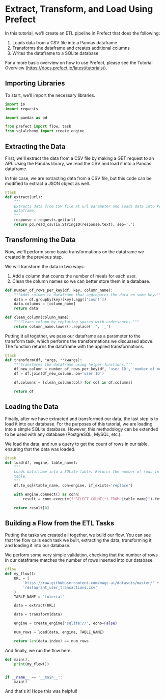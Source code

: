 # Extract, Transform, and Load Using Prefect

In this tutorial, we'll create an ETL pipeline in Prefect that does the following:
1. Loads data from a CSV file into a Pandas dataframe
2. Transforms the dataframe and creates additional columns
3. Writes the dataframe to a SQLite database

For a more basic overview on how to use Prefect, please see the Tutorial Overview (https://docs.prefect.io/latest/tutorials/).

## Importing Libraries

To start, we'll import the necessary libraries.

```python
import io
import requests

import pandas as pd

from prefect import flow, task
from sqlalchemy import create_engine
```

## Extracting the Data

First, we'll extract the data from a CSV file by making a GET request to an API. Using the Pandas library, we read the CSV and load it into a Pandas dataframe.

In this case, we are extracting data from a CSV file, but this code can be modified to extract a JSON object as well.

```python
@task
def extract(url):
    """
    Extracts data from CSV file at url parameter and loads data into Pandas
    dataframe.
    """
    response = requests.get(url)
    return pd.read_csv(io.StringIO(response.text), sep=',')
```

## Transforming the Data

Now, we'll perform some basic transformations on the dataframe we created in the previous step. 

We will transform the data in two ways:
1. Add a column that counts the number of meals for each user.
2. Clean the column names so we can better store them in a database.

```python
def number_of_rows_per_key(df, key, column_name):
    """Adds column to dataframe that aggregates the data on some key."""
    data = df.groupby(key)[key].agg(['count'])
    data.columns = [column_name]
    return data
  ```

```python
def clean_column(column_name):
    """Cleans column by replacing spaces with underscores."""
    return column_name.lower().replace(' ', '_')
```

Putting it all together, we pass our dataframe as a parameter to the transform task, which performs the transformations we discussed above. The function returns the dataframe with the applied transformations.

```python
@task
def transform(df, *args, **kwargs):
    """Transforms the dataframe using helper functions."""
    df_new_column = number_of_rows_per_key(df, 'user ID', 'number of meals')
    df = df.join(df_new_column, on='user ID')

    df.columns = [clean_column(col) for col in df.columns]

    return df
```

## Loading the Data

Finally, after we have extracted and transformed our data, the last step is to load it into our database. For the purposes of this tutorial, we are loading into a simple SQLite database. However, this methodology can be extended to be used with any database (PostgreSQL, MySQL, etc.).

We load the data, and run a query to get the count of rows in our table, ensuring that the data was loaded.

```python
@task
def load(df, engine, table_name):
    """
    Loads dataframe into a SQLite table. Returns the number of rows in the
    table.
    """
    df.to_sql(table_name, con=engine, if_exists='replace')

    with engine.connect() as conn:
        result = conn.execute(f"SELECT COUNT(*) FROM {table_name}").fetchone()

    return result[0]
```

## Building a Flow from the ETL Tasks

Putting the tasks we created all together, we build our flow. You can see that the flow calls each task we built, extracting the data, transforming it, and loading it into our database.

We perform some very simple validation, checking that the number of rows in our dataframe matches the number of rows inserted into our database.

```python
@flow
def my_flow():
    URL = (
        'https://raw.githubusercontent.com/mage-ai/datasets/master/' +
        'restaurant_user_transactions.csv'
    )
    TABLE_NAME = 'tutorial'

    data = extract(URL)

    data = transform(data)

    engine = create_engine('sqlite://', echo=False)

    num_rows = load(data, engine, TABLE_NAME)

    return len(data.index) == num_rows
```

And finally, we run the flow here.

```python
def main():
    print(my_flow())


if __name__ == '__main__':
    main()

```

And that's it! Hope this was helpful!
